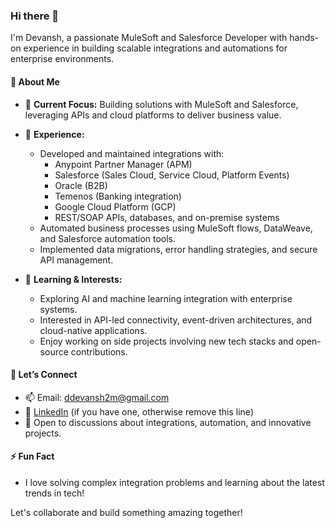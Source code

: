 ### Hi there 👋

I'm Devansh, a passionate MuleSoft and Salesforce Developer with hands-on experience in building scalable integrations and automations for enterprise environments.

#### 🚀 About Me

- 🔭 **Current Focus:** Building solutions with MuleSoft and Salesforce, leveraging APIs and cloud platforms to deliver business value.
- 🏢 **Experience:** 
  - Developed and maintained integrations with:
    - Anypoint Partner Manager (APM)
    - Salesforce (Sales Cloud, Service Cloud, Platform Events)
    - Oracle (B2B)
    - Temenos (Banking integration)
    - Google Cloud Platform (GCP)
    - REST/SOAP APIs, databases, and on-premise systems
  - Automated business processes using MuleSoft flows, DataWeave, and Salesforce automation tools.
  - Implemented data migrations, error handling strategies, and secure API management.

- 🤖 **Learning & Interests:** 
  - Exploring AI and machine learning integration with enterprise systems.
  - Interested in API-led connectivity, event-driven architectures, and cloud-native applications.
  - Enjoy working on side projects involving new tech stacks and open-source contributions.

#### 💬 Let’s Connect

- 📫 Email: ddevansh2m@gmail.com
- 💼 [LinkedIn](https://www.linkedin.com/in/devansh1m/) (if you have one, otherwise remove this line)
- 📝 Open to discussions about integrations, automation, and innovative projects.

#### ⚡ Fun Fact

- I love solving complex integration problems and learning about the latest trends in tech!

Let's collaborate and build something amazing together!
